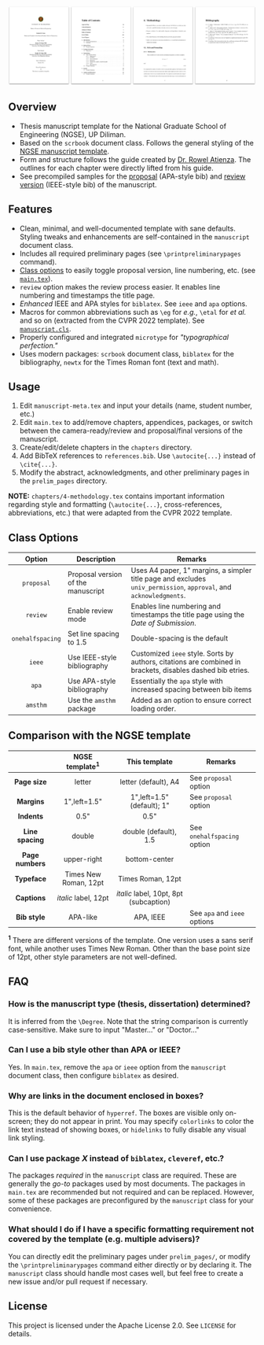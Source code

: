![Preview of title page, ToC, chapter, and bibliography](preview.png "Preview of title page, ToC, chapter, and bibliography")

## Overview
- Thesis manuscript template for the National Graduate School of Engineering (NGSE), UP Diliman.
- Based on the `scrbook` document class. Follows the general styling of the [NGSE manuscript template](https://coe.upd.edu.ph/forms/).
- Form and structure follows the guide created by [Dr. Rowel Atienza](https://github.com/roatienza). The outlines for each chapter were directly lifted from his guide.
- See precompiled samples for the [proposal](https://github.com/baudm/ngse-manuscript/blob/main/samples/proposal.pdf) (APA-style bib) and [review version](https://github.com/baudm/ngse-manuscript/blob/main/samples/final_review.pdf) (IEEE-style bib) of the manuscript.

## Features
- Clean, minimal, and well-documented template with sane defaults. Styling tweaks and enhancements are self-contained in the `manuscript` document class.
- Includes all required preliminary pages (see `\printpreliminarypages` command).
- [Class options](#class-options) to easily toggle proposal version, line numbering, etc. (see [`main.tex`](https://github.com/baudm/ngse-manuscript/blob/main/main.tex#L1-L8)).
- `review` option makes the review process easier. It enables line numbering and timestamps the title page.
- *Enhanced* IEEE and APA styles for `biblatex`. See `ieee` and `apa` options.
- Macros for common abbreviations such as `\eg` for *e.g.*, `\etal` for *et al.* and so on (extracted from the CVPR 2022 template). See [`manuscript.cls`](https://github.com/baudm/ngse-manuscript/blob/main/manuscript.cls#L76-L82).
- Properly configured and integrated `microtype` for *"typographical perfection."*
- Uses modern packages: `scrbook` document class, `biblatex` for the bibliography, `newtx` for the Times Roman font (text and math).

## Usage
1. Edit `manuscript-meta.tex` and input your details (name, student number, etc.)
2. Edit `main.tex` to add/remove chapters, appendices, packages, or switch between the camera-ready/review and proposal/final versions of the manuscript.
3. Create/edit/delete chapters in the `chapters` directory.
4. Add BibTeX references to `references.bib`. Use `\autocite{...}` instead of `\cite{...}`.
5. Modify the abstract, acknowledgments, and other preliminary pages in the `prelim_pages` directory.

**NOTE:** `chapters/4-methodology.tex` contains important information regarding style and formatting (`\autocite{...}`, cross-references, abbreviations, etc.) that were adapted from the CVPR 2022 template.

## Class Options
| Option           | Description                        |  Remarks                                                                                                   |
|:----------------:|------------------------------------|------------------------------------------------------------------------------------------------------------|
| `proposal`       | Proposal version of the manuscript | Uses A4 paper, 1" margins, a simpler title page and excludes `univ_permission`, `approval`, and `acknowledgments`.               |
| `review`         | Enable review mode                 | Enables line numbering and timestamps the title page using the *Date of Submission*.                       |
| `onehalfspacing` | Set line spacing to 1.5            | Double-spacing is the default                                                                              |
| `ieee`           | Use IEEE-style bibliography        | Customized `ieee` style. Sorts by authors, citations are combined in brackets, disables dashed bib etries. |
| `apa`            | Use APA-style bibliography         | Essentially the `apa` style with increased spacing between bib items                                       |
| `amsthm`         | Use the `amsthm` package           | Added as an option to ensure correct loading order.                                                        |

## Comparison with the NGSE template
| &nbsp;           | NGSE template<sup>1</sup> | This template                             | Remarks                      |
|:----------------:|:-------------------------:|:-----------------------------------------:|------------------------------|
| **Page size**    | letter                    | letter (default), A4                      | See `proposal` option        |
| **Margins**      | 1",left=1.5"              | 1",left=1.5" (default); 1"                | See `proposal` option        |
| **Indents**      | 0.5"                      | 0.5"                                      |                              |
| **Line spacing** | double                    | double (default), 1.5                     | See `onehalfspacing` option  |
| **Page numbers** | upper-right               | bottom-center                             |                              |
| **Typeface**     | Times New Roman, 12pt     | Times Roman, 12pt                         |                              |
| **Captions**     | *italic* label, 12pt      | *italic* label, 10pt, 8pt (subcaption)    |                              |
| **Bib style**    | APA-like                  | APA, IEEE                                 | See `apa` and `ieee` options |

**<sup>1</sup>** There are different versions of the template. One version uses a sans serif font, while another uses Times New Roman. Other than the base point size of 12pt, other style parameters are not well-defined.

## FAQ
### How is the manuscript type (thesis, dissertation) determined?
It is inferred from the `\Degree`. Note that the string comparison is currently case-sensitive. Make sure to input "Master..." or "Doctor..."

### Can I use a bib style other than APA or IEEE?
Yes. In `main.tex`, remove the `apa` or `ieee` option from the `manuscript` document class, then configure `biblatex` as desired.

### Why are links in the document enclosed in boxes?
This is the default behavior of `hyperref`. The boxes are visible only on-screen; they do not appear in print. You may specify `colorlinks` to color the link text instead of showing boxes, or `hidelinks` to fully disable any visual link styling.

### Can I use package *X* instead of `biblatex`, `cleveref`, etc.?
The packages *required* in the `manuscript` class are required. These are generally the *go-to* packages used by most documents. The packages in `main.tex` are recommended but not required and can be replaced. However, some of these packages are preconfigured by the `manuscript` class for your convenience.

### What should I do if I have a specific formatting requirement not covered by the template (e.g. multiple advisers)?
You can directly edit the preliminary pages under `prelim_pages/`, or modify the `\printpreliminarypages` command either directly or by declaring it. The `manuscript` class should handle most cases well, but feel free to create a new issue and/or pull request if necessary.

## License
This project is licensed under the Apache License 2.0. See `LICENSE` for details.
